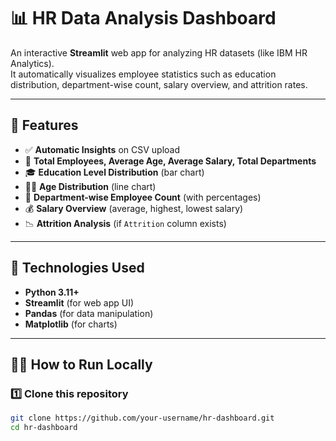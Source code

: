 # 📊 HR Data Analysis Dashboard

An interactive **Streamlit** web app for analyzing HR datasets (like IBM HR Analytics).  
It automatically visualizes employee statistics such as education distribution, department-wise count, salary overview, and attrition rates.

---

## 🚀 Features

- ✅ **Automatic Insights** on CSV upload  
- 👥 **Total Employees, Average Age, Average Salary, Total Departments**  
- 🎓 **Education Level Distribution** (bar chart)  
- 🧑‍💼 **Age Distribution** (line chart)  
- 🏢 **Department-wise Employee Count** (with percentages)  
- 💰 **Salary Overview** (average, highest, lowest salary)  
- 📉 **Attrition Analysis** (if `Attrition` column exists)  

---

## 🧠 Technologies Used

- **Python 3.11+**
- **Streamlit** (for web app UI)
- **Pandas** (for data manipulation)
- **Matplotlib** (for charts)

---

## 🏃‍♂️ How to Run Locally

### 1️⃣ Clone this repository

```bash
git clone https://github.com/your-username/hr-dashboard.git
cd hr-dashboard
